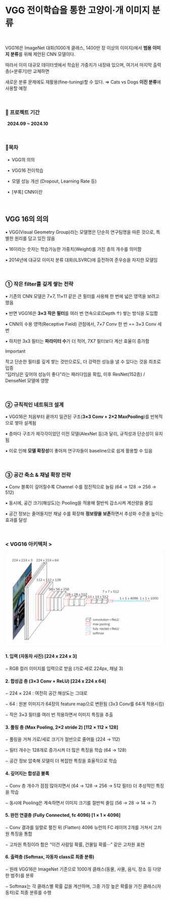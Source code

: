 # VGG 전이학습을 통한 고양이·개 이미지 분류

<br>

VGG16은 ImageNet 대회(1000개 클래스, 1400만 장 이상의 이미지)에서 **범용 이미지 분류**를 위해 제안된 CNN 모델이다.

따라서 이미 대규모 데이터셋에서 학습된 가중치가 내장돼 있으며, 여기서 마지막 출력층(=분류기)만 교체하면

 새로운 분류 문제에도 재활용(fine-tuning)할 수 있다. ⇒ Cats vs Dogs **이진 분류**에 사용할 예정

<br>

### 📆 프로젝트 기간

&thinsp; **2024.09 ~ 2024.10**

<br>

### 📃목차 

&thinsp; • &thinsp;VGG의 의의

&thinsp; • &thinsp;VGG16 전이학습

&thinsp; • &thinsp;모델 성능 개선 (Dropout, Learning Rate 등)

&thinsp; • &thinsp;[부록] CNN이란

<br>

## VGG 16의 의의

▪ VGG(Visual Geometry Group)라는 모델명은 단순히 연구팀명을 따른 것으로, 특별한 원리를 담고 있진 않음

▪ 16이라는 숫자는 학습가능한 가중치(Weight)를 가진 층의 개수를 의미함

▪ 2014년에 대규모 이미지 분류 대회(ILSVRC)에 출전하여 준우승을 차지한 모델임

<br>

### ① 작은 filter를 깊게 쌓는 전략

▪ 기존의 CNN 모델은 7×7, 11×11 같은 큰 필터를 사용해 한 번에 넓은 영역을 보려고 했음

▪ 반면 VGG16은 **3×3 작은 필터**를 여러 번 연속으로(Depth ↑) 쌓는 방식을 도입함

▪ CNN의 수용 영역(Receptive Field) 관점에서, 7×7 Conv 한 번 == 3×3 Conv 세 번

▪ 하지만 3x3 필터는 **파라미터 수**가 더 적어, 7X7 필터보다 계산 효율이 증가함

> [!IMPORTANT]
> 작고 단순한 필터를 깊게 쌓는 것만으로도, 더 강력한 성능을 낼 수 있다는 것을 최초로 입증 <br>
> “딥러닝은 깊어야 성능이 좋다"라는 패러다임을 확립, 이후 ResNet(152층) / DenseNet 모델에 영향

<br>

### ② 규칙적인 네트워크 설계

▪ VGG16은 처음부터 끝까지 일관된 구조(**3×3 Conv + 2×2 MaxPooling**)를 반복적으로 쌓아 설계됨

▪ 층마다 구조가 제각각이었던 이전 모델(AlexNet 등)과 달리, 규칙성과 단순성이 유지됨

▪ 이로 인해 **모델 확장성**이 좋아져 연구자들이 baseline으로 쉽게 활용할 수 있음

<br>

### ③ 공간 축소 & 채널 확장 전략

▪ Conv 블록이 깊어질수록 Channel 수를 점진적으로 늘림 (64 → 128 → 256 → 512)

▪ 동시에, 공간 크기(해상도)는 Pooling을 적용해 절반씩 감소시켜 계산량을 줄임

▪ 공간 정보는 줄어들지만 채널 수를 확장해 **정보량을 보존**하면서 추상화 수준을 높이는 효과를 달성

<br>

### < VGG16 아키텍처 >

<img src="images/vgg1.png" alt="VGG16 Architecture" width="800"/>

#### 1. 입력 (자동차 사진) [224 x 224 x 3]

− RGB 컬러 이미지를 입력으로 받음 (가로·세로 224px, 채널 3)


#### 2. 합성곱 층 (3×3 Conv + ReLU) [224 x 224 x 64]

− 224 × 224 : 여전히 공간 해상도는 그대로

− 64 : 원본 이미지가 64장의 feature map으로 변환됨 (3x3 Conv를 64개 적용시킴)

− 작은 3×3 필터를 여러 번 적용하면서 이미지 특징을 추출


#### 3. 풀링 층 (Max Pooling, 2×2 stride 2) [112 × 112 × 128]

− 풀링을 거쳐 가로/세로 크기가 절반으로 줄어듦 (224 → 112)

− 필터 개수는 128개로 증가시켜 더 많은 특징을 학습 (64 → 128)

− 공간 정보 압축해 모델이 더 복잡한 특징을 효율적으로 학습


#### 4. 깊어지는 합성곱 블록

− Conv 층 개수가 점점 많아지면서 (64 → 128 → 256 → 512 필터) 더 추상적인 특징을 학습

− 동시에 Pooling은 계속하면서 이미지 크기를 절반씩 줄임 (56 → 28 → 14 → 7)


#### 5. 완전 연결층 (Fully Connected, fc 4096) [1 × 1 × 4096]

− Conv 결과를 일렬로 펼친 뒤 (Flatten) 4096 뉴런의 FC 레이어 2개를 거쳐서 고차원 특징을 통합

− 고차원 특징이라 함은 “이건 사람일 확률, 건물일 확률···” 같은 고차원 표현


#### 6. 출력층 (Softmax, 자동차 class로 최종 분류)

− 원래 VGG16은 ImageNet 기준으로 1000개 클래스(동물, 사물, 음식, 장소 등 다양한 범주)를 분류

− Softmax는 각 클래스별 확률 값을 계산하며, 그중 가장 높은 확률을 가진 클래스(자동차)로 최종 분류를 수행



